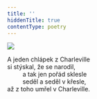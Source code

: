```yaml
---
title: ''
hiddenTitle: true
contentType: poetry
---
```


<section>

![](../Images/037.jpg)

A jeden chlápek z Charleville  
si stýskal, že se narodil,  
         a tak jen pořád sklesle  
         seděl a seděl v křesle,  
až z toho umřel v Charleville.

</section>
